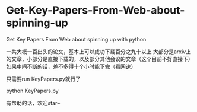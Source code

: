 # Get-Key-Papers-From-Web-about-spinning-up
Get Key Papers From Web about spinning up with python

一共大概一百出头的论文，基本上可以成功下载百分之九十以上
大部分是arxiv上的文章，小部分是直接下载的，以及部分其他会议的文章（这个目前不好直接下）
如果中间不断的话，差不多得十个小时能下完（看网速）

只需要run KeyPapers.py就行了

python KeyPapers.py


有帮助的话，欢迎star~